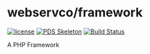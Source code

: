 # webservco/framework

[![license](https://img.shields.io/github/license/webservco/framework.svg)](https://github.com/webservco/framework)
[![PDS Skeleton](https://img.shields.io/badge/pds-skeleton-blue.svg)](https://github.com/php-pds/skeleton)
[![Build Status](https://travis-ci.org/webservco/framework.svg?branch=9.0-dev)](https://travis-ci.org/webservco/framework)

A PHP Framework

